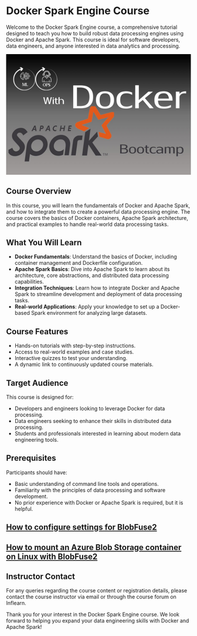 # Docker Spark Engine Course

Welcome to the Docker Spark Engine course, a comprehensive tutorial designed to teach you how to build robust data processing engines using Docker and Apache Spark. This course is ideal for software developers, data engineers, and anyone interested in data analytics and processing.

![Docker Spark Engine Course Cover](./PySpark-cover.jpeg)

## Course Overview
In this course, you will learn the fundamentals of Docker and Apache Spark, and how to integrate them to create a powerful data processing engine. The course covers the basics of Docker containers, Apache Spark architecture, and practical examples to handle real-world data processing tasks.

## What You Will Learn
- **Docker Fundamentals**: Understand the basics of Docker, including container management and Dockerfile configuration.
- **Apache Spark Basics**: Dive into Apache Spark to learn about its architecture, core abstractions, and distributed data processing capabilities.
- **Integration Techniques**: Learn how to integrate Docker and Apache Spark to streamline development and deployment of data processing tasks.
- **Real-world Applications**: Apply your knowledge to set up a Docker-based Spark environment for analyzing large datasets.

## Course Features
- Hands-on tutorials with step-by-step instructions.
- Access to real-world examples and case studies.
- Interactive quizzes to test your understanding.
- A dynamic link to continuously updated course materials.

## Target Audience
This course is designed for:
- Developers and engineers looking to leverage Docker for data processing.
- Data engineers seeking to enhance their skills in distributed data processing.
- Students and professionals interested in learning about modern data engineering tools.

## Prerequisites
Participants should have:
- Basic understanding of command line tools and operations.
- Familiarity with the principles of data processing and software development.
- No prior experience with Docker or Apache Spark is required, but it is helpful.

## [How to configure settings for BlobFuse2](https://learn.microsoft.com/en-us/azure/storage/blobs/blobfuse2-configuration#configuration-file)
## [How to mount an Azure Blob Storage container on Linux with BlobFuse2](https://learn.microsoft.com/en-us/azure/storage/blobs/blobfuse2-how-to-deploy?source=recommendations&tabs=Ubuntu#how-to-install-blobfuse2)

## Instructor Contact
For any queries regarding the course content or registration details, please contact the course instructor via email or through the course forum on Inflearn.

Thank you for your interest in the Docker Spark Engine course. We look forward to helping you expand your data engineering skills with Docker and Apache Spark!
